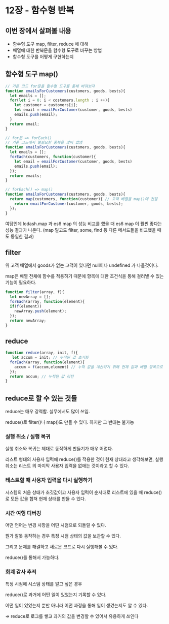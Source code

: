 # 12장 - 함수형 반복

## 이번 장에서 살펴볼 내용

- 함수형 도구 map, filter, reduce 에 대해
- 배열에 대한 반복문을 함수형 도구로 바꾸는 방법
- 함수형 도구를 어떻게 구현하는지

## 함수형 도구 map()

```jsx
// 기존 코드 for문을 함수형 도구를 통해 바꿔보자
function emailsForCustomers(customers, goods, bests){
  let emails = [];
  for(let i = 0; i < costomers.length ; i ++){
    let customer = customers[i];
    let email = emailForCustomer(customer, goods, bests)
    emails.push(email);
  }
  return email;
}

// for문 => forEach()
// 기존 코드애서 불필요한 중복을 많이 없앰
function emailsForCustomers(customers, goods, bests){
  let emails = [];
  forEach(customers, function(customer){
    let email = emailForCustomer(customer, goods, bests)
    emails.push(email);
  });
  return emails;
}

// forEach() => map()
function emailsForCustomers(customers, goods, bests){
  return map(customers, function(customer){ // 고객 배열을 map()에 전달
    return emailForCustomer(customer, goods, bests);
  });
}
```

여담인데 lodash.map 과 es6 map 의 성능 비교를 했을 때 es6 map 이 훨씬 좋다는 성능 결과가 나온다. (map 말고도 filter, some, find 등 다른 메서드들을 비교했을 때도 동일한 결과)

## filter

위 고객 배열에서 goods가 없는 고객이 있다면 null이나 undefined 가 나올것이다. 

map은 배열 전체에 함수를 적용하기 때문에 항목에 대한 조건식을 통해 걸러낼 수 있는 기능이 필요하다.

```jsx
function filter(array, f){
  let newArray = []; 
  forEach(array, function(element){
  if(f(element)) 
    newArray.push(element);
  });
  return newArray;
}
```

## reduce

```jsx
function reduce(array, init, f){
   let accum = init; // 누적된 값 초기화
  forEach(array, function(element){
    accum = f(accum,element) // 누적 값을 계산하기 위해 현재 값과 배열 항목으로 f() 함수 호출
  });
  return accum; // 누적된 값 리턴
}
```

## **reduce로 할 수 있는 것들**

reduce는 매우 강력함. 실무에서도 많이 쓰임.

reduce()로 filter()나 map()도 만들 수 있다. 하지만 그 반대는 불가능

### **실행 취소 / 실행 복귀**

실행 취소와 복귀는 제대로 동작하게 만들기가 매우 어렵다.

리스트 형태의 사용자 입력에 reduce()를 적용한 것이 현재 상태라고 생각해보면, 실행 취소는 리스트 의 마지막 사용자 입력을 없애는 것이라고 할 수 있다.

### **테스트할 때 사용자 입력을 다시 실행하기**

시스템의 처음 상태가 초깃값이고 사용자 입력이 순서대로 리스트에 있을 때 reduce()로 모든 값을 합쳐 현재 상태를 만들 수 있다.

### **시간 여행 디버깅**

어떤 언어는 변경 사항을 어떤 시점으로 되돌릴 수 있다.

뭔가 잘못 동작하는 경우 특정 시점 상태의 값을 보관할 수 있다.

그리고 문제를 해결하고 새로운 코드로 다시 실행해볼 수 있다.

reduce()를 통해서 가능하다.

### **회계 감사 추적**

특정 시점에 시스템 상태를 알고 싶은 경우

reduce()로 과거에 어떤 일이 있었는지 기록할 수 있다.

어떤 일이 있었는지 뿐만 아니라 어떤 과정을 통해 일이 생겼는지도 알 수 있다.

⇒ reduce로 로그를 쌓고 과거의 값을 변경할 수 있어서 유용하게 쓰인다
